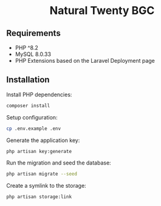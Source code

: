 <div align="center">
  <h1>Natural Twenty BGC</h1>
</div>

## Requirements
* PHP ^8.2
* MySQL 8.0.33
* PHP Extensions based on the Laravel Deployment page
## Installation
Install PHP dependencies:
```bash
composer install
```
Setup configuration:
```bash
cp .env.example .env
```
Generate the application key:
```bash
php artisan key:generate
```
Run the migration and seed the database:
```bash
php artisan migrate --seed
```
Create a symlink to the storage:
```bash
php artisan storage:link
```